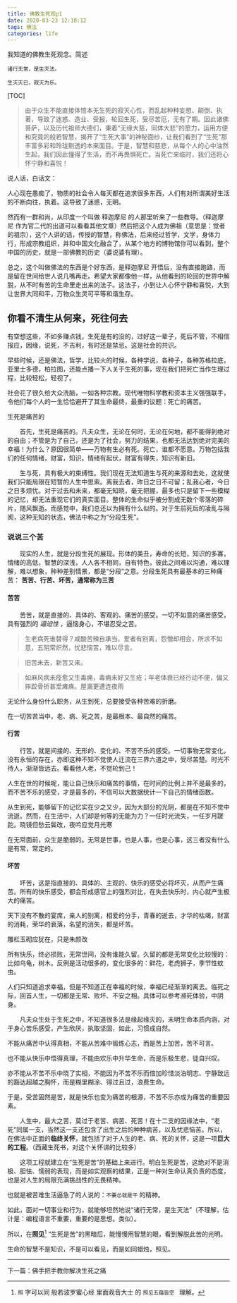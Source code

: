 ```yaml
---
title: 佛教生死观p1
date: 2020-03-23 12:18:12
tags: 佛法
categories: life
---
```


我知道的佛教生死观念。简述

    诸行无常，是生灭法。

    生灭灭已，寂灭为乐。


<!--more-->

[TOC]


>由于众生不能直接体悟本无生死的寂灭心性，而乱起种种妄想、颠倒、执著，导致了迷惑、造业、受报，轮回生死，受尽苦厄，无有了期。因此诸佛菩萨，以及历代祖师大德们，秉着“无缘大慈，同体大悲”的愿力，运用方便和究竟的般若智慧，揭开了“生死大事”的神秘面纱，让我们看到了“生死”那丰富多彩和玲珑剔透的本来面目。于是，智慧和慈悲，从每个人的心中油然生起，我们因此懂得了生活，而不再畏惧死亡。当死亡来临时，我们还将心怀宁静和喜悦！

说人话，白话文：

人心现在愚痴了，物质的社会令人每天都在追求很多东西，人们有对所谓美好生活的不断向往，执着。这导致了迷惑，无明。

然而有一群和尚，从印度一个叫做 释迦摩尼 的人那里听来了一些教导。（释迦摩尼 作为官二代的出道可以看看其他文章）然后把这个人成为佛祖（意思是：觉者的祖宗），这个人讲的话，传授的智慧，称佛法，后来经过哲学，文学，身体力行，形成宗教组织，并和中国文化融合了，从某个地方的博物馆你可以看到，整个中国的历史，就是一部佛教的历史（婆说婆有理）。

总之，这个叫做佛法的东西是个好东西，是释迦摩尼 开悟后，没有直接跑路，而是留在世间给世人说几嘴再走。希望大家都像他一样，从他看到的轮回的世界中解脱，从不时有苦的生命里走出来的法子。这法子，小到让人心怀宁静和喜悦，大到让世界大同和平，万物众生灵可平等和谐生存。

## 你看不清生从何来，死往何去

有空想这些，不如多赚点钱，生死是有的没的，过好这一辈子，死后不管，不相信报应，因缘，说死，不吉利，有时还是禁忌。这是社会的共识。

早些时候，还是佛法，哲学，比较火的时候，各种学说，各种子，各种苏格拉底，亚里士多德，柏拉图，还能点播一下人关于生死的事，现在我们把死亡当作生理过程，比较轻松，轻视了。

社会花了很久给大众洗脑，一如各种宗教。现代唯物科学教和资本主义强强联手，令他们每个人的一生恰恰避开了其生命最终，最重的议题：死亡的痛苦。

生死是痛苦的

　　首先，生死是痛苦的。凡夫众生，无论在何时，无论在何地，都不能得到绝对的自由；不管是为了自己，还是为了社会，努力的结果，也都无法达到绝对完美的幸福！为什么？原因很简单——万物有生必有死。死亡，谁都不愿意。万物包括我们的任何情绪，财富，知识。情绪有起伏，财富有得失，知识有新旧。

　　生与死，具有极大的束缚性。我们现在无法知道生与死的来源和去处，这就使我们只能局限在短暂的人生中思索。离我去者，昨日之日不可留；乱我心者，今日之日多烦忧。对于过去和未来，都毫无知晓，毫无把握，最多也只是留下一些模糊的记忆，却无法重现它们的真实面目。整体的生命似乎被分割成无数个零落的碎片，随风飘逝。而感觉中，我们总还以为拥有什么似的。对于生前死后的凌乱与隔阂，这种无知的状态，佛法中称之为“分段生死”。


### 说说三个苦

　　现实的人生，就是分段生死的展现。形体的美丑，寿命的长短，知识的多寡，情绪的高低，智慧的深浅，人人各不相同，自有特色，彼此之间难以沟通，难以理解，难以想象，种种差别情景，都是“分段”之意。分段生死具有最基本的三种痛苦：     **苦苦、行苦、坏苦，通常称为三苦**

#### 苦苦



　　苦苦，就是直接的、具体的、客观的、痛苦的感受。一切不如意的痛苦感受，具有强烈的 *逼迫性* ，逼恼身心，不堪忍受之苦。

>生老病死谁替得？咸酸苦辣自承当。爱者有别离，怨憎却相会，所求不如意，五阴常炽然，忧悲恼苦，难以尽言。

>旧苦未去，新苦又来。

>如麻风病未痊愈又生毒痈，毒痈未好又生疮；年老体衰已经行动不便，偏又摔跤骨折甚至瘫痪。屋漏更遭连夜雨

无论什么身份什么职务，从生到死，总要接受各种苦难的折磨。

在一切苦苦当中，老、病、死之苦，是最根本、最自然的痛苦。

#### 行苦

　　行苦，就是间接的、无形的、变化的、不苦不乐的感受。一切事物无常变化，没有永恒的存在，亦即这种不知不觉使人迁流在三界六道之中，受尽苦楚。时光不待人，渐渐皆远去。看看他人老，不觉轮到己！

人生在世的时候呢，能让自己快乐和痛苦的事情，在时间的比例上并不是最多的，而不苦不乐的感受，才是最多的，不信可以大数据统计一下自己的情绪函数。

从生到死，能够留下的记忆实在少之又少，因为大部分的光阴，都是在不知不觉中流逝。然而，在生活中，人们却是何等的无能为力？一任时光流失，一任岁月蹉跎。晓镜但愁云鬓改，夜吟应觉月光寒

在无常面前，众生是脆弱的。无常是世事，也是人事，也是心事，这三者没有什么是有常，常定的。

#### 坏苦

　　坏苦，这是指直接的、具体的、主观的、快乐的感受必将坏灭，从而产生痛苦。所有的快乐感受，都会形成感官上的强烈对比，在失去快乐时，内心就产生极大的痛苦。

天下没有不散的宴席，亲人的别离，相爱的分手，青春的逝去，才华的枯竭，财富的消耗，荣华的衰落，名望的消失，都是坏苦。

雕栏玉砌应犹在，只是朱颜改 

所有快乐，终必损败，无常世间，没有谁能久留。久留的都是无常变化比较慢的：比如乌龟，树木。反例是活动很多的，变化很多的：鲜花，老虎狮子，季节性蚊虫。

人们只知道追求幸福，但是不知道正在幸福的时候，幸福已经渐渐的离去。临死之际，回首人生，一切都是无常、败坏、不安之相。具体可以参考濒死体验，中阴身。

　　凡夫众生处于生死之中，不知道很多法是缘起缘灭的，未明生命本质内涵，对于身心苦乐感受，产生欣厌，执取坚固，如此，习惯成自然。

不能从痛苦中认得真相，不能从苦难中锻炼心志，而是苦上加苦，苦不可言。

也不能从快乐中悟得真理，不能由欢乐中升华生命，而是乐极生悲，徒自兴叹。

亦不能从不苦不乐中晓了实相，不能因为不苦不乐而倍加珍惜淡泊明志、宁静致远的豁达超越之胸怀，而是糊里糊涂、得过且过，浪费生命。

于是，受苦固然是苦，就是快乐也变为痛苦的根源，不苦不乐亦成为痛苦的重要因素。

　　人生中，最大之苦，莫过于老苦、病苦、死苦！在十二支的因缘法中，“老死”同属一支，当然这一支还包含了出生之后的种种病苦，以及忧悲恼苦。所以，在佛法中正面的**临终关怀**，就包括了对于人生的老、病、死的关怀，这是一项**巨大的工程**。（西藏生死书，对这个关怀讲的比较多）

　　这项工程就建立在“生死是苦”的基础上来进行。明白生死是苦，这绝对不是消极、胆怯、懦弱的表现，而是如实观察的结果，正是一种对生命认真负责的态度，也是对人生的局限充满挑战性的无畏精神。

也就是被苦难生活逼急了的人说的：`不要怂就是干` 的精神。

如此，面对一切事业和行为，就能够坦然地说“诸行无常，是生灭法”（不理解，估计是：编程语言不重要，重要的是思想。类似）。

所以，在**照见**[^1]
“生死是苦”的黑暗后，能慢慢用智慧的眼，看到解脱此苦的光明。

[^1]: `照` 字可以同 般若波罗蜜心经 里面观音大士 的 `照见五蕴皆空 ` 理解。

生命的智慧不是知识，不是可以看见，而是如同蜡烛，照见。

---

下一篇：佛手把手教你解决生死之痛

